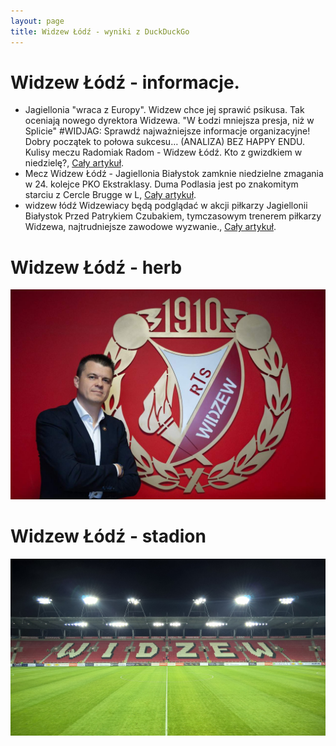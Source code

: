 ```yaml
---
layout: page
title: Widzew Łódź - wyniki z DuckDuckGo
---
```

# Widzew Łódź - informacje.
  * Jagiellonia "wraca z Europy". Widzew chce jej sprawić psikusa. Tak oceniają nowego dyrektora Widzewa. "W Łodzi mniejsza presja, niż w Splicie" #WIDJAG: Sprawdź najważniejsze informacje organizacyjne! Dobry początek to połowa sukcesu… (ANALIZA) BEZ HAPPY ENDU. Kulisy meczu Radomiak Radom - Widzew Łódź. Kto z gwizdkiem w niedzielę?, [Cały artykuł](https://www.widzew24.pl/).
  * Mecz Widzew Łódź - Jagiellonia Białystok zamknie niedzielne zmagania w 24. kolejce PKO Ekstraklasy. Duma Podlasia jest po znakomitym starciu z Cercle Brugge w L, [Cały artykuł](https://gol24.pl/mecz-widzew-lodz-jagiellonia-bialystok-online-duma-podlasia-w-sercu-lodzi-darmowa-transmisja-i-stream-w-internecie/rs/c2-6154391373).
  * widzew łódź Widzewiacy będą podglądać w akcji piłkarzy Jagiellonii Białystok Przed Patrykiem Czubakiem, tymczasowym trenerem piłkarzy Widzewa, najtrudniejsze zawodowe wyzwanie., [Cały artykuł](https://expressilustrowany.pl/widzew-lodz-jagiellonia-bialystok-relacja-na-zywo-sledz-wynik-meczu-online-trudne-wyzwanie-przed-lodzianami-jaki-bedzie-wynik/ar/c2p2-27347447).


# Widzew Łódź - herb
  ![herb](widzew_lodz_herb.jpg)

# Widzew Łódź - stadion
  ![stadion](widzew_lodz_stadion.jpg)